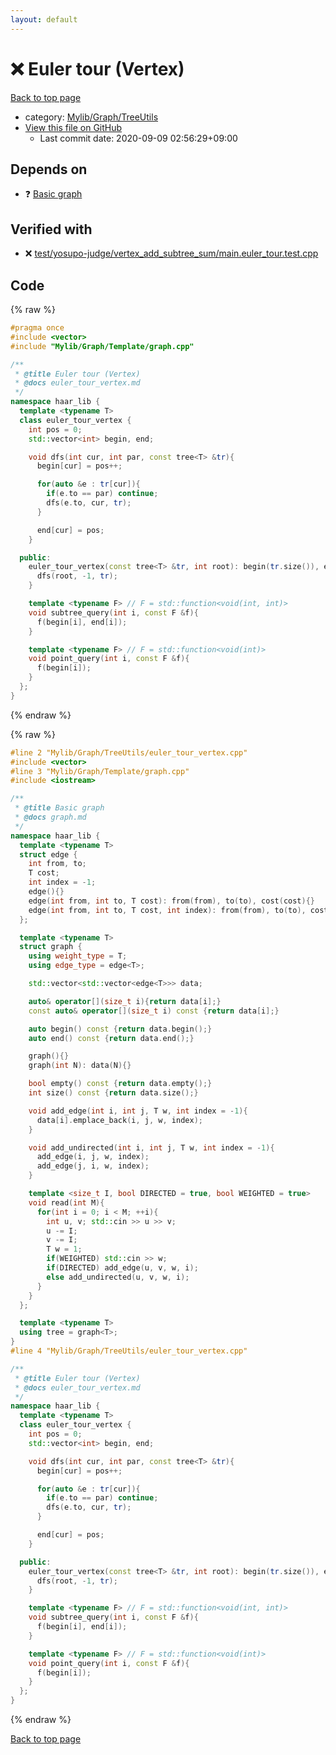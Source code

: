 ```yaml
---
layout: default
---
```


<!-- mathjax config similar to math.stackexchange -->
<script type="text/javascript" async
  src="https://cdnjs.cloudflare.com/ajax/libs/mathjax/2.7.5/MathJax.js?config=TeX-MML-AM_CHTML">
</script>
<script type="text/x-mathjax-config">
  MathJax.Hub.Config({
    TeX: { equationNumbers: { autoNumber: "AMS" }},
    tex2jax: {
      inlineMath: [ ['$','$'] ],
      processEscapes: true
    },
    "HTML-CSS": { matchFontHeight: false },
    displayAlign: "left",
    displayIndent: "2em"
  });
</script>

<script type="text/javascript" src="https://cdnjs.cloudflare.com/ajax/libs/jquery/3.4.1/jquery.min.js"></script>
<script src="https://cdn.jsdelivr.net/npm/jquery-balloon-js@1.1.2/jquery.balloon.min.js" integrity="sha256-ZEYs9VrgAeNuPvs15E39OsyOJaIkXEEt10fzxJ20+2I=" crossorigin="anonymous"></script>
<script type="text/javascript" src="../../../../assets/js/copy-button.js"></script>
<link rel="stylesheet" href="../../../../assets/css/copy-button.css" />


# :x: Euler tour (Vertex)

<a href="../../../../index.html">Back to top page</a>

* category: <a href="../../../../index.html#a41ea9974466d4f509bcbf59f2ee921e">Mylib/Graph/TreeUtils</a>
* <a href="{{ site.github.repository_url }}/blob/master/Mylib/Graph/TreeUtils/euler_tour_vertex.cpp">View this file on GitHub</a>
    - Last commit date: 2020-09-09 02:56:29+09:00




## Depends on

* :question: <a href="../Template/graph.cpp.html">Basic graph</a>


## Verified with

* :x: <a href="../../../../verify/test/yosupo-judge/vertex_add_subtree_sum/main.euler_tour.test.cpp.html">test/yosupo-judge/vertex_add_subtree_sum/main.euler_tour.test.cpp</a>


## Code

<a id="unbundled"></a>
{% raw %}
```cpp
#pragma once
#include <vector>
#include "Mylib/Graph/Template/graph.cpp"

/**
 * @title Euler tour (Vertex)
 * @docs euler_tour_vertex.md
 */
namespace haar_lib {
  template <typename T>
  class euler_tour_vertex {
    int pos = 0;
    std::vector<int> begin, end;

    void dfs(int cur, int par, const tree<T> &tr){
      begin[cur] = pos++;

      for(auto &e : tr[cur]){
        if(e.to == par) continue;
        dfs(e.to, cur, tr);
      }

      end[cur] = pos;
    }

  public:
    euler_tour_vertex(const tree<T> &tr, int root): begin(tr.size()), end(tr.size()){
      dfs(root, -1, tr);
    }

    template <typename F> // F = std::function<void(int, int)>
    void subtree_query(int i, const F &f){
      f(begin[i], end[i]);
    }

    template <typename F> // F = std::function<void(int)>
    void point_query(int i, const F &f){
      f(begin[i]);
    }
  };
}

```
{% endraw %}

<a id="bundled"></a>
{% raw %}
```cpp
#line 2 "Mylib/Graph/TreeUtils/euler_tour_vertex.cpp"
#include <vector>
#line 3 "Mylib/Graph/Template/graph.cpp"
#include <iostream>

/**
 * @title Basic graph
 * @docs graph.md
 */
namespace haar_lib {
  template <typename T>
  struct edge {
    int from, to;
    T cost;
    int index = -1;
    edge(){}
    edge(int from, int to, T cost): from(from), to(to), cost(cost){}
    edge(int from, int to, T cost, int index): from(from), to(to), cost(cost), index(index){}
  };

  template <typename T>
  struct graph {
    using weight_type = T;
    using edge_type = edge<T>;

    std::vector<std::vector<edge<T>>> data;

    auto& operator[](size_t i){return data[i];}
    const auto& operator[](size_t i) const {return data[i];}

    auto begin() const {return data.begin();}
    auto end() const {return data.end();}

    graph(){}
    graph(int N): data(N){}

    bool empty() const {return data.empty();}
    int size() const {return data.size();}

    void add_edge(int i, int j, T w, int index = -1){
      data[i].emplace_back(i, j, w, index);
    }

    void add_undirected(int i, int j, T w, int index = -1){
      add_edge(i, j, w, index);
      add_edge(j, i, w, index);
    }

    template <size_t I, bool DIRECTED = true, bool WEIGHTED = true>
    void read(int M){
      for(int i = 0; i < M; ++i){
        int u, v; std::cin >> u >> v;
        u -= I;
        v -= I;
        T w = 1;
        if(WEIGHTED) std::cin >> w;
        if(DIRECTED) add_edge(u, v, w, i);
        else add_undirected(u, v, w, i);
      }
    }
  };

  template <typename T>
  using tree = graph<T>;
}
#line 4 "Mylib/Graph/TreeUtils/euler_tour_vertex.cpp"

/**
 * @title Euler tour (Vertex)
 * @docs euler_tour_vertex.md
 */
namespace haar_lib {
  template <typename T>
  class euler_tour_vertex {
    int pos = 0;
    std::vector<int> begin, end;

    void dfs(int cur, int par, const tree<T> &tr){
      begin[cur] = pos++;

      for(auto &e : tr[cur]){
        if(e.to == par) continue;
        dfs(e.to, cur, tr);
      }

      end[cur] = pos;
    }

  public:
    euler_tour_vertex(const tree<T> &tr, int root): begin(tr.size()), end(tr.size()){
      dfs(root, -1, tr);
    }

    template <typename F> // F = std::function<void(int, int)>
    void subtree_query(int i, const F &f){
      f(begin[i], end[i]);
    }

    template <typename F> // F = std::function<void(int)>
    void point_query(int i, const F &f){
      f(begin[i]);
    }
  };
}

```
{% endraw %}

<a href="../../../../index.html">Back to top page</a>

